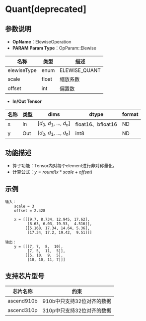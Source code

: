 
# Quant[deprecated]
## 参数说明
- **OpName**：ElewiseOperation
- **PARAM**
**Param Type**：OpParam::Elewise

| 名称  | 类型  | 描述 |
| ------------ | ------------ | ------------ |
| elewiseType | enum  | ELEWISE_QUANT |
| scale  |  float  | 缩放系数|
| offset  | int |偏置数|
- **In/Out Tensor**

|名称 | 类型  | dims  | dtype  |format|
| ------------ | ------------ | ------------ | ------------ |------------ |
|  x|In  | [$d_0$, $d_1$, ..., $d_n$]|float16、bfloat16|ND|
| y|Out  | [$d_0$, $d_1$, ..., $d_n$]|int8|ND|

## 功能描述
- 算子功能：Tensor内对每个element进行非对称量化。
- 计算公式：$y=round(x*scale+offset)$

## 示例
```
输入：
	scale = 3
	offset = 2.428
	
	x = [[[9.7, 8.734, 12.945, 17.62],
  		  [8.63, 6.03, 19.53,  4.516]],
 		 [[5.168, 17.34, 14.64, 5.36],
  		  [17.34, 17.2, 19.42,  9.51]]]

输出：
	y = [[[7, 7,  8,  10],
          [7, 5,  11,  5]],
         [[5, 10,  9,  5],
          [10, 10, 11, 7]]]
```
## 支持芯片型号

|芯片名称|约束 | 
| ------------ | ------------ | 
|  ascend910b|910b中只支持32位对齐的数据 |
|  ascend310p|310p中只支持32位对齐的数据 |
